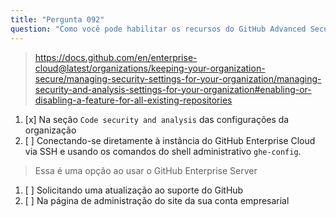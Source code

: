 ```yaml
---
title: "Pergunta 092"
question: "Como você pode habilitar os recursos do GitHub Advanced Security para todos os repositórios em uma organização no GitHub Enterprise Cloud?"
---
```


> https://docs.github.com/en/enterprise-cloud@latest/organizations/keeping-your-organization-secure/managing-security-settings-for-your-organization/managing-security-and-analysis-settings-for-your-organization#enabling-or-disabling-a-feature-for-all-existing-repositories
1. [x] Na seção `Code security and analysis` das configurações da organização
1. [ ] Conectando-se diretamente à instância do GitHub Enterprise Cloud via SSH e usando os comandos do shell administrativo `ghe-config`.
> Essa é uma opção ao usar o GitHub Enterprise Server
1. [ ] Solicitando uma atualização ao suporte do GitHub
1. [ ] Na página de administração do site da sua conta empresarial
